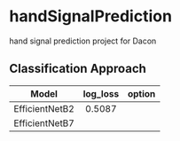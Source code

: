 # handSignalPrediction
hand signal prediction project for Dacon

## Classification Approach
|Model         |log_loss|option|
|:------------:|:------:|:----:|
|EfficientNetB2|0.5087  |      |
|EfficientNetB7|  |      |
